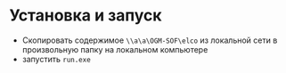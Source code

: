 # Установка и запуск
- Скопировать содержимое `\\a\a\OGM-SOF\elco` из локальной сети в произвольную папку на локальном компьютере
- запустить `run.exe`

